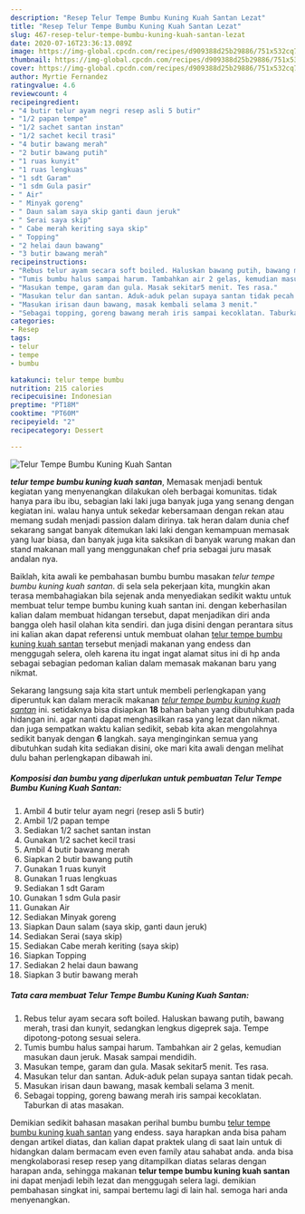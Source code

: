 ```yaml
---
description: "Resep Telur Tempe Bumbu Kuning Kuah Santan Lezat"
title: "Resep Telur Tempe Bumbu Kuning Kuah Santan Lezat"
slug: 467-resep-telur-tempe-bumbu-kuning-kuah-santan-lezat
date: 2020-07-16T23:36:13.089Z
image: https://img-global.cpcdn.com/recipes/d909388d25b29886/751x532cq70/telur-tempe-bumbu-kuning-kuah-santan-foto-resep-utama.jpg
thumbnail: https://img-global.cpcdn.com/recipes/d909388d25b29886/751x532cq70/telur-tempe-bumbu-kuning-kuah-santan-foto-resep-utama.jpg
cover: https://img-global.cpcdn.com/recipes/d909388d25b29886/751x532cq70/telur-tempe-bumbu-kuning-kuah-santan-foto-resep-utama.jpg
author: Myrtie Fernandez
ratingvalue: 4.6
reviewcount: 4
recipeingredient:
- "4 butir telur ayam negri resep asli 5 butir"
- "1/2 papan tempe"
- "1/2 sachet santan instan"
- "1/2 sachet kecil trasi"
- "4 butir bawang merah"
- "2 butir bawang putih"
- "1 ruas kunyit"
- "1 ruas lengkuas"
- "1 sdt Garam"
- "1 sdm Gula pasir"
- " Air"
- " Minyak goreng"
- " Daun salam saya skip ganti daun jeruk"
- " Serai saya skip"
- " Cabe merah keriting saya skip"
- " Topping"
- "2 helai daun bawang"
- "3 butir bawang merah"
recipeinstructions:
- "Rebus telur ayam secara soft boiled. Haluskan bawang putih, bawang merah, trasi dan kunyit, sedangkan lengkus digeprek saja. Tempe dipotong-potong sesuai selera."
- "Tumis bumbu halus sampai harum. Tambahkan air 2 gelas, kemudian masukan daun jeruk. Masak sampai mendidih."
- "Masukan tempe, garam dan gula. Masak sekitar5 menit. Tes rasa."
- "Masukan telur dan santan. Aduk-aduk pelan supaya santan tidak pecah."
- "Masukan irisan daun bawang, masak kembali selama 3 menit."
- "Sebagai topping, goreng bawang merah iris sampai kecoklatan. Taburkan di atas masakan."
categories:
- Resep
tags:
- telur
- tempe
- bumbu

katakunci: telur tempe bumbu 
nutrition: 215 calories
recipecuisine: Indonesian
preptime: "PT18M"
cooktime: "PT60M"
recipeyield: "2"
recipecategory: Dessert

---
```



![Telur Tempe Bumbu Kuning Kuah Santan](https://img-global.cpcdn.com/recipes/d909388d25b29886/751x532cq70/telur-tempe-bumbu-kuning-kuah-santan-foto-resep-utama.jpg)

<b><i>telur tempe bumbu kuning kuah santan</i></b>, Memasak menjadi bentuk kegiatan yang menyenangkan dilakukan oleh berbagai komunitas. tidak hanya para ibu ibu, sebagian laki laki juga banyak juga yang senang dengan kegiatan ini. walau hanya untuk sekedar kebersamaan dengan rekan atau memang sudah menjadi passion dalam dirinya. tak heran dalam dunia chef sekarang sangat banyak ditemukan laki laki dengan kemampuan memasak yang luar biasa, dan banyak juga kita saksikan di banyak warung makan dan stand makanan mall yang menggunakan chef pria sebagai juru masak andalan nya.

Baiklah, kita awali ke pembahasan bumbu bumbu masakan <i>telur tempe bumbu kuning kuah santan</i>. di sela sela pekerjaan kita, mungkin akan terasa membahagiakan bila sejenak anda menyediakan sedikit waktu untuk membuat telur tempe bumbu kuning kuah santan ini. dengan keberhasilan kalian dalam membuat hidangan tersebut, dapat menjadikan diri anda bangga oleh hasil olahan kita sendiri. dan juga disini dengan perantara situs ini kalian akan dapat referensi untuk membuat olahan <u>telur tempe bumbu kuning kuah santan</u> tersebut menjadi makanan yang endess dan menggugah selera, oleh karena itu ingat ingat alamat situs ini di hp anda sebagai sebagian pedoman kalian dalam memasak makanan baru yang nikmat.




Sekarang langsung saja kita start untuk membeli perlengkapan yang diperuntuk kan dalam meracik makanan <u><i>telur tempe bumbu kuning kuah santan</i></u> ini. setidaknya bisa disiapkan <b>18</b> bahan bahan yang dibutuhkan pada hidangan ini. agar nanti dapat menghasilkan rasa yang lezat dan nikmat. dan juga sempatkan waktu kalian sedikit, sebab kita akan mengolahnya sedikit banyak dengan <b>6</b> langkah. saya menginginkan semua yang dibutuhkan sudah kita sediakan disini, oke mari kita awali dengan melihat dulu bahan perlengkapan dibawah ini.

<!--inarticleads1-->

##### Komposisi dan bumbu yang diperlukan untuk pembuatan Telur Tempe Bumbu Kuning Kuah Santan:

1. Ambil 4 butir telur ayam negri (resep asli 5 butir)
1. Ambil 1/2 papan tempe
1. Sediakan 1/2 sachet santan instan
1. Gunakan 1/2 sachet kecil trasi
1. Ambil 4 butir bawang merah
1. Siapkan 2 butir bawang putih
1. Gunakan 1 ruas kunyit
1. Gunakan 1 ruas lengkuas
1. Sediakan 1 sdt Garam
1. Gunakan 1 sdm Gula pasir
1. Gunakan  Air
1. Sediakan  Minyak goreng
1. Siapkan  Daun salam (saya skip, ganti daun jeruk)
1. Sediakan  Serai (saya skip)
1. Sediakan  Cabe merah keriting (saya skip)
1. Siapkan  Topping
1. Sediakan 2 helai daun bawang
1. Siapkan 3 butir bawang merah




<!--inarticleads2-->

##### Tata cara membuat Telur Tempe Bumbu Kuning Kuah Santan:

1. Rebus telur ayam secara soft boiled. Haluskan bawang putih, bawang merah, trasi dan kunyit, sedangkan lengkus digeprek saja. Tempe dipotong-potong sesuai selera.
1. Tumis bumbu halus sampai harum. Tambahkan air 2 gelas, kemudian masukan daun jeruk. Masak sampai mendidih.
1. Masukan tempe, garam dan gula. Masak sekitar5 menit. Tes rasa.
1. Masukan telur dan santan. Aduk-aduk pelan supaya santan tidak pecah.
1. Masukan irisan daun bawang, masak kembali selama 3 menit.
1. Sebagai topping, goreng bawang merah iris sampai kecoklatan. Taburkan di atas masakan.




Demikian sedikit bahasan masakan perihal bumbu bumbu <u>telur tempe bumbu kuning kuah santan</u> yang endess. saya harapkan anda bisa paham dengan artikel diatas, dan kalian dapat praktek ulang di saat lain untuk di hidangkan dalam bermacam even even family atau sahabat anda. anda bisa mengkolaborasi resep resep yang ditampilkan diatas selaras dengan harapan anda, sehingga makanan <b>telur tempe bumbu kuning kuah santan</b> ini dapat menjadi lebih lezat dan menggugah selera lagi. demikian pembahasan singkat ini, sampai bertemu lagi di lain hal. semoga hari anda menyenangkan.
